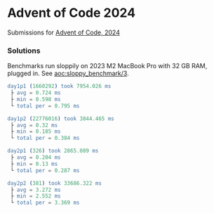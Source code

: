 Advent of Code 2024
=====

Submissions for [Advent of Code, 2024][aoc2024]

### Solutions

Benchmarks run sloppily on 2023 M2 MacBook Pro with 32 GB RAM,
plugged in. See [aoc:sloppy_benchmark/3](./src/aoc.erl).

```erlang
day1p1 (1660292) took 7954.026 ms
 ├ avg = 0.724 ms
 ├ min = 0.598 ms
 └ total per = 0.795 ms

day1p2 (22776016) took 3844.465 ms
 ├ avg = 0.32 ms
 ├ min = 0.185 ms
 └ total per = 0.384 ms

day2p1 (326) took 2865.089 ms
 ├ avg = 0.204 ms
 ├ min = 0.13 ms
 └ total per = 0.287 ms

day2p2 (381) took 33686.322 ms
 ├ avg = 3.272 ms
 ├ min = 2.552 ms
 └ total per = 3.369 ms
```
[aoc2024]: (https://adventofcode.com/2024)
